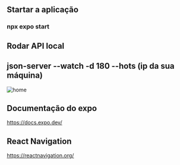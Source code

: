 
## Startar a aplicação

### npx expo start

## Rodar API local

## json-server --watch -d 180 --hots (ip da sua máquina)

![home](https://user-images.githubusercontent.com/73204469/230199850-54acb55c-a08d-4f5a-b355-9bf0f94fed5b.png)



## Documentação do expo

<https://docs.expo.dev/>

## React Navigation

<https://reactnavigation.org/>
